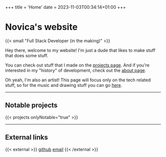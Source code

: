 +++
title = 'Home'
date = 2023-11-03T00:34:14+01:00
+++

# Novica's website

{{< small "Full Stack Developer (in the making)" >}}

Hey there, welcome to my website! I'm just a dude that likes to make stuff that does some stuff.

You can check out stuff that I made on the [projects page](/projects). And if you're interested in my "history" of development, check out the [about page](/about).

Oh yeah, I'm also an artist! This page will focus only on the tech related stuff, so for the music and drawing stuff you can go [here](https://tunalad.tumblr.com/).

---

## Notable projects

{{< projects onlyNotable="true" >}}

---

## External links

{{< external >}}
[github](https://github.com/tunalad)
[email](mailto:arsic.novica00@gmail.com)
{{< /external >}}
